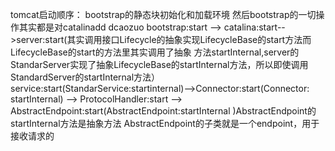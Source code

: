 tomcat启动顺序：
bootstrap的静态块初始化和加载环境 然后bootstrap的一切操作其实都是对catalinadd dcaozuo
bootstrap:start --> catalina:start-->server:start(其实调用接口Lifecycle的抽象实现LifecycleBase的start方法而LifecycleBase的start的方法里其实调用了抽象
方法startInternal,server的StandarServer实现了抽象LifecycleBase的startInternal方法，所以即使调用StandardServer的startInternal方法）service:start(StandarService:startinternal)-->Connector:start(Connector: startInternal) --> ProtocolHandler:start --> AbstractEndpoint:start(AbstractEndpoint:startInternal )AbstractEndpoint的startInternal方法是抽象方法 AbstractEndpoint的子类就是一个endpoint，用于接收请求的
